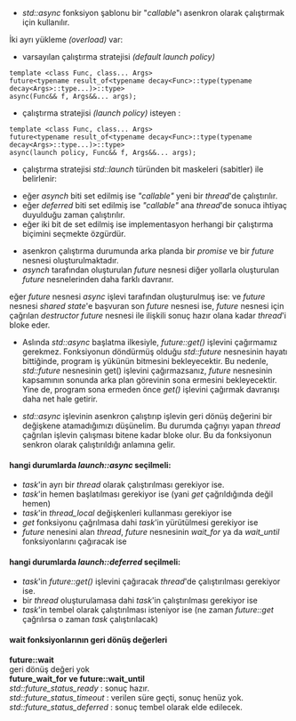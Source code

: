 + _std::async_ fonksiyon şablonu bir "_callable_"ı asenkron olarak çalıştırmak için kullanılır.

İki ayrı yükleme _(overload)_ var:

+ varsayılan çalıştırma stratejisi _(default launch policy)_

```
template <class Func, class... Args>
future<typename result_of<typename decay<Func>::type(typename decay<Args>::type...)>::type>
async(Func&& f, Args&&... args);
```

+ çalıştırma stratejisi _(launch policy)_ isteyen :

```
template <class Func, class... Args>
future<typename result_of<typename decay<Func>::type(typename decay<Args>::type...)>::type>
async(launch policy, Func&& f, Args&&... args);
```

+ çalıştırma stratejisi _std::launch_ türünden bit maskeleri (sabitler) ile belirlenir:
- eğer _asynch_ biti set edilmiş ise _"callable"_ yeni bir _thread_'de çalıştırılır.
- eğer _deferred_ biti set edilmiş ise _"callable"_ ana _thread_'de sonuca ihtiyaç duyulduğu zaman çalıştırılır.
- eğer iki bit de set edilmiş ise implementasyon herhangi bir çalıştırma biçimini seçmekte özgürdür.

+ asenkron çalıştırma durumunda arka planda bir _promise_ ve bir _future_ nesnesi oluşturulmaktadır.
+ _asynch_ tarafından oluşturulan _future_ nesnesi diğer yollarla oluşturulan _future_ nesnelerinden daha farklı davranır.

eğer _future_ nesnesi _async_ işlevi tarafından oluşturulmuş ise: ve _future_ nesnesi _shared state_'e başvuran son _future_ nesnesi ise, _future_ nesnesi için çağrılan _destructor_ _future_ nesnesi ile ilişkili sonuç hazır olana kadar _thread_'i bloke eder.

+ Aslında _std::async_ başlatma ilkesiyle, _future::get()_ işlevini çağırmamız gerekmez. Fonksiyonun döndürmüş olduğu _std::future_ nesnesinin hayatı bittiğinde, program iş yükünün bitmesini bekleyecektir. Bu nedenle, _std::future_ nesnesinin get() işlevini çağırmazsanız, _future_ nesnesinin kapsamının sonunda arka plan görevinin sona ermesini bekleyecektir. Yine de, program sona ermeden önce _get()_ işlevini çağırmak davranışı daha net hale getirir.

+ _std::async_ işlevinin asenkron çalıştırıp işlevin geri dönüş değerini bir değişkene atamadığımızı düşünelim. Bu durumda çağrıyı yapan _thread_ çağrılan işlevin çalışması bitene kadar bloke olur. Bu da fonksiyonun senkron olarak çalıştırıldığı anlamına gelir.

#### hangi durumlarda _launch::async_ seçilmeli:
+ _task_'in ayrı bir _thread_ olarak çalıştırılması gerekiyor ise.
+ _task_'in hemen başlatılması gerekiyor ise (yani _get_ çağrıldığında değil hemen)
+ _task_'in _thread_local_ değişkenleri kullanması gerekiyor ise
+ _get_ fonksiyonu çağrılmasa dahi _task_'in yürütülmesi gerekiyor ise
+ _future_ nenesini alan _thread_,  _future_ nesnesinin _wait_for_ ya da _wait_until_ fonksiyonlarını çağıracak ise

#### hangi durumlarda _launch::deferred_ seçilmeli:
+ _task_'in _future::get()_ işlevini çağıracak _thread_'de çalıştırılması gerekiyor ise.
+ bir _thread_ oluşturulamasa dahi _task_'in çalıştırılması gerekiyor ise
+ _task_'in tembel olarak çalıştırılması isteniyor ise (ne zaman _future::get_ çağrılırsa o zaman _task_ çalıştırılacak)

#### wait fonksiyonlarının geri dönüş değerleri
**future::wait<br>**
geri dönüş değeri yok<br>
**future_wait_for ve future::wait_until <br>**
_std::future_status_ready_ : sonuç hazır.<br>
_std::future_status_timeout_ : verilen süre geçti, sonuç henüz yok.<br>
_std::future_status_deferred_ : sonuç tembel olarak elde edilecek.<br>

